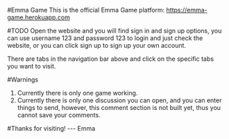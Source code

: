#Emma Game
This is the official Emma Game platform: https://emma-game.herokuapp.com

#TODO
Open the website and you will find sign in and sign up options, you can use username 123 and password 123 to login and just check the website, or you can click sign up to sign up your own account.

There are tabs in the navigation bar above and click on the specific tabs you want to visit.

#Warnings
1. Currently there is only one game working.
2. Currently there is only one discussion you can open, and you can enter things to send, however, this comment section is not built yet, thus you cannot save your comments.

#Thanks for visiting! --- Emma